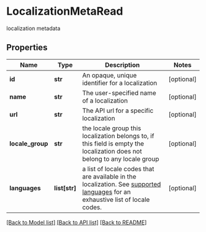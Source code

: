 # LocalizationMetaRead

localization metadata
## Properties
Name | Type | Description | Notes
------------ | ------------- | ------------- | -------------
**id** | **str** | An opaque, unique identifier for a localization | [optional] 
**name** | **str** | The user-specified name of a localization | [optional] 
**url** | **str** | The API url for a specific localization | [optional] 
**locale_group** | **str** | the locale group this localization belongs to, if this field is empty the localization does not belong to any locale group | [optional] 
**languages** | **list[str]** | a list of locale codes that are available in the localization. See [supported languages](https://docs.dyspatch.io/localization/supported_languages/) for an exhaustive list of locale codes.  | [optional] 

[[Back to Model list]](../README.md#documentation-for-models) [[Back to API list]](../README.md#documentation-for-api-endpoints) [[Back to README]](../README.md)


